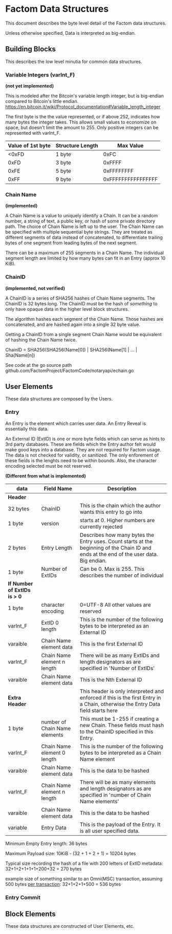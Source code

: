 Factom Data Structures
==========

This document describes the byte level detail of the Factom data structures.

Unless otherwise specified, Data is interpreted as big-endian.

## Building Blocks

This describes the low level minutia for common data structures.

### Variable Integers (varInt_F)
**(not yet implemented)**

This is modeled after the Bitcoin's variable length integer, but is big-endian compared to Bitcoin's little endian.
https://en.bitcoin.it/wiki/Protocol_documentation#Variable_length_integer

The first byte is the the value represented, or if above 252, indicates how many bytes the integer takes. 
This allows small values to economize on space, but doesn't limit the amount to 255.  Only positive integers can be represented with varInt_F.

| Value of 1st byte | Structure Length | Max Value |
| ----------------- | ---------------- | --------- |
| <0xFD | 1 byte | 0xFC |
| 0xFD | 3 byte | 0xFFFF |
| 0xFE | 5 byte | 0xFFFFFFFF |
| 0xFF | 9 byte | 0xFFFFFFFFFFFFFFFF |


### Chain Name
**(implemented)**

A Chain Name is a value to uniquely identify a Chain. It can be a random number, a string of text, a public key, or hash of some private directory path.  The choice of Chain Name is left up to the user. The Chain Name can be specified with multiple sequential byte strings.  They are treated as different segments of data instead of concatenated, to differentiate trailing bytes of one segment from leading bytes of the next segment.

There can be a maximum of 255 segments in a Chain Name.  The individual segment length are limited by how many bytes can fit in an Entry (approx 10 KiB).


### ChainID
**(implemented, not verified)**

A ChainID is a series of SHA256 hashes of Chain Name segments.  The ChainID is 32 bytes long. The ChainID must be the hash of *something* to only have opaque data in the higher level block structures.

The algorithm hashes each segment of the Chain Name.  Those hashes are concatenated, and are hashed again into a single 32 byte value.

Getting a ChainID from a single segment Chain Name would be equivalent of hashing the Chain Name twice.

ChainID = SHA256(SHA256(Name[0]) | SHA256(Name[1] | ... | Sha(Name[n])

See code at the go source path github.com/FactomProject/FactomCode/notaryapi/echain.go


## User Elements

These data structures are composed by the Users.

### Entry

An Entry is the element which carries user data. An Entry Reveal is essentially this data.

An External ID (ExtID) is one or more byte fields which can serve as hints to 3rd party databases.  These are fields which the Entry author felt would make good keys into a database.  They are not required for Factom usage.  The data is not checked for validity, or sanitized.  The only enforement of these fields is the lenghts need to be within bounds.  Also, the character encoding selected must be not reserved.

**(Different from what is implemented)**


| data | Field Name | Description |
| ----------------- | ---------------- | --------------- | 
| **Header** |  | |
| 32 bytes | ChainID | This is the chain which the author wants this entry to go into |
| 1 byte | version | starts at 0.  Higher numbers are currently rejected |
| 2 bytes | Entry Length | Describes how many bytes the Entry uses.  Count starts at the beginning of the Chain ID and ends at the end of the user data.  Big endian. |
| 1 byte | Number of ExtIDs | Can be 0. Max is 255.  This describes the number of individual  |
| **If Number of ExtIDs is > 0** |  | |
| 1 byte | character encoding | 0=UTF-8  All other values are reserved |
| varInt_F | ExtID 0 length | This is the number of the following bytes to be interpreted as an External ID | 
| varaible | Chain Name element data | This is the first External ID |
| varInt_F | Chain Name element n length | There will be as many ExtIDs and length designators as are specified in 'Number of ExtIDs' | 
| varaible | Chain Name element data | This is the Nth External ID |
| **Extra Header** |  | This header is only interpreted and enforced if this is the first Entry in a Chain, otherwise the Entry Data field starts here |
| 1 byte | number of Chain Name elements  | This must be 1-255 if creating a new Chain.  These fields must hash to the ChainID specified in this Entry. |
| varInt_F | Chain Name element 0 length | This is the number of the following bytes to be interpreted as a Chain Name element | 
| varaible | Chain Name element data | This is the data to be hashed |
| varInt_F | Chain Name element n length | There will be as many elements and length designators as are specified in 'number of Chain Name elements' | 
| varaible | Chain Name element data | This is the data to be hashed |
| variable | Entry Data | This is the payload of the Entry.  It is all user specified data. |

Minimum Empty Entry length: 36 bytes

Maximum Payload size: 10KiB - (32 + 1 + 2 + 1) = 10204 bytes

Typical size recording the hash of a file with 200 letters of ExtID metadata: 32+1+2+1+1+1+200+32 = 270 bytes

example size of something similar to an Omni(MSC) transaction, assuming 500 bytes [per transaction](https://blockchain.info/address/1EXoDusjGwvnjZUyKkxZ4UHEf77z6A5S4P):
32+1+2+1+500 = 536 bytes


### Entry Commit


## Block Elements

These data structures are constructed of User Elements, etc.


